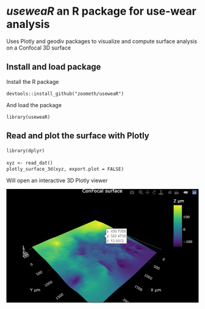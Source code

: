 # ***useweaR*** an R package for use-wear analysis

Uses Plotly and geodiv packages to visualize and compute surface analysis on a Confocal 3D surface

## Install and load package

Install the R package

```
devtools::install_github("zoometh/useweaR")
```

And load the package

```
library(useweaR)
```

## Read and plot the surface with Plotly

```
library(dplyr)

xyz <- read_dat()
plotly_surface_3d(xyz, export.plot = FALSE)
```

Will open an interactive 3D Plotly viewer

<p align="center">
  <img alt="img-name" src="https://raw.githubusercontent.com/zoometh/rockart/main/www/use-wear-plotly.png" width="700">
</p>
